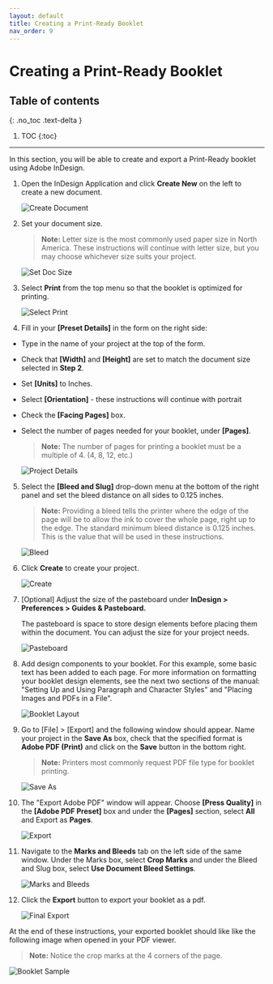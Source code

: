 ```yaml
---
layout: default
title: Creating a Print-Ready Booklet
nav_order: 9
---
```


# Creating a Print-Ready Booklet

## Table of contents
{: .no_toc .text-delta }

1. TOC
{:toc}

---

In this section, you will be able to create and export a Print-Ready booklet using Adobe InDesign.

1. Open the InDesign Application and click <b>Create New</b> on the left to create a new document.

    ![Create Document](https://github.com/jsylew/COMM2216-User-Doc/blob/gh-pages/assets/images/01-Starting-screen.png?raw=true "Create a new Document")

2. Set your document size.
    > <b>Note:</b> Letter size is the most commonly used paper size in North America.  These instructions will continue with letter size, but you may choose whichever size suits your project.

    ![Set Doc Size](https://github.com/jsylew/COMM2216-User-Doc/blob/gh-pages/assets/images/02-New-doc.png?raw=true "Set Document Size")
  
3. Select <b>Print</b> from the top menu so that the booklet is optimized for printing.

    ![Select Print](https://github.com/jsylew/COMM2216-User-Doc/blob/gh-pages/assets/images/02-New-doc2.png?raw=true "Set Print Media")

4. Fill in your <b>[Preset Details]</b> in the form on the right side:
* Type in the name of your project at the top of the form.
* Check that <b>[Width]</b> and <b>[Height]</b> are set to match the document size selected in <b>Step 2</b>.
* Set <b>[Units]</b> to Inches.
* Select <b>[Orientation]</b> - these instructions will continue with portrait
* Check the <b>[Facing Pages]</b> box.
* Select the number of pages needed for your booklet, under <b>[Pages]</b>.

    ><b>Note:</b> The number of pages for printing a booklet must be a multiple of 4. (4, 8, 12, etc.)

    ![Project Details](https://github.com/jsylew/COMM2216-User-Doc/blob/gh-pages/assets/images/02-New-doc3.png?raw=true "Set Project Details")

5. Select the <b>[Bleed and Slug]</b> drop-down menu at the bottom of the right panel and set the bleed distance on all sides to 0.125 inches.

    ><b>Note:</b> Providing a bleed tells the printer where the edge of the page will be to allow the ink to cover the whole page, right up to the edge. The standard minimum bleed distance is 0.125 inches. This is the value that will be used in these instructions.

    ![Bleed](https://github.com/jsylew/COMM2216-User-Doc/blob/gh-pages/assets/images/03-Bleed.png?raw=true "Bleed")

6. Click <b>Create</b> to create your project.

    ![Create](https://github.com/jsylew/COMM2216-User-Doc/blob/gh-pages/assets/images/02-New-doc4.png?raw=true "Create Project")

7. [Optional] Adjust the size of the pasteboard under <b>InDesign > Preferences > Guides & Pasteboard.</b>

    The pasteboard is space to store design elements before placing them within the document. You can adjust the size for your project needs.

    ![Pasteboard](https://github.com/jsylew/COMM2216-User-Doc/blob/gh-pages/assets/images/07-Pasteboard.png?raw=true "Pasteboard")
    
8. Add design components to your booklet. For this example, some basic text has been added to each page. For more information on formatting your booklet design elements, see the next two sections of the manual: "Setting Up and Using Paragraph and Character Styles" and "Placing Images and PDFs in a File".

    ![Booklet Layout](https://github.com/jsylew/COMM2216-User-Doc/blob/gh-pages/assets/images/04-Sample-4pg-layout.png?raw=true "Four Page Booklet Layout")

9. Go to [File] > [Export] and the following window should appear.  Name your project in the <b>Save As</b> box, check that the specified format is <b>Adobe PDF (Print)</b> and click on the <b>Save</b> button in the bottom right.
    > <b>Note:</b> Printers most commonly request PDF file type for booklet printing.

    ![Save As](https://github.com/jsylew/COMM2216-User-Doc/blob/gh-pages/assets/images/08-Export.png?raw=true "Save As")

10. The "Export Adobe PDF" window will appear.  Choose <b>[Press Quality]</b> in the <b>[Adobe PDF Preset]</b> box and under the <b>[Pages]</b> section, select <b>All</b> and Export as <b>Pages</b>.

    ![Export](https://github.com/jsylew/COMM2216-User-Doc/blob/gh-pages/assets/images/09-Export2.png?raw=true "Export")

11. Navigate to the <b>Marks and Bleeds</b> tab on the left side of the same window.  Under the Marks box, select <b>Crop Marks</b> and under the Bleed and Slug box, select <b>Use Document Bleed Settings</b>.

    ![Marks and Bleeds](https://github.com/jsylew/COMM2216-User-Doc/blob/gh-pages/assets/images/10-Export3.png?raw=true "Marks and Bleeds")

12. Click the <b>Export</b> button to export your booklet as a pdf.

    ![Final Export](https://github.com/jsylew/COMM2216-User-Doc/blob/gh-pages/assets/images/10-Export3-2.png?raw=true "Final Export")

At the end of these instructions, your exported booklet should like like the following image when opened in your PDF viewer.
   > <b>Note:</b> Notice the crop marks at the 4 corners of the page.

   ![Booklet Sample](https://github.com/jsylew/COMM2216-User-Doc/blob/gh-pages/assets/images/11-Export4.png?raw=true "Sample PDF")

